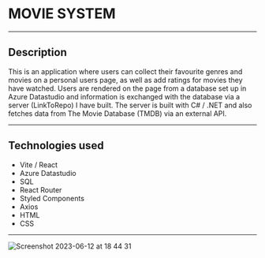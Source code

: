 # MOVIE SYSTEM
---
## Description

This is an application where users can collect their favourite genres and movies on a personal users page, as well as add ratings for movies they have watched. Users are rendered on the page from a database set up in Azure Datastudio and information is exchanged with the database via a server (LinkToRepo) I have built. The server is built with C# / .NET and also fetches data from The Movie Database (TMDB) via an external API.

---

## Technologies used

- Vite / React
- Azure Datastudio
- SQL
- React Router
- Styled Components
- Axios
- HTML
- CSS

---

![Screenshot 2023-06-12 at 18 44 31](https://github.com/AnnaAxelsson051/Open_AI_Codex/assets/103879144/974b6c2e-a911-4696-990f-def00cf3d3b5)